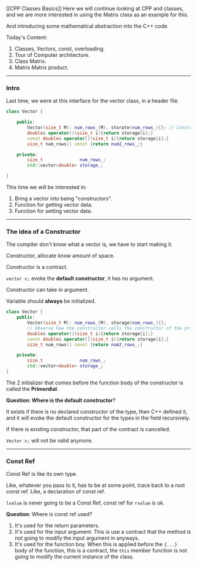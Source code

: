 [[CPP Classes Basics]] 
Here we will continue looking at CPP and classes, and we are more interested in using the Matrix class as an example for this. 

And introducing some mathematical abstraction into the C++ code. 

Today's Content: 
1. Classes, Vectors, const, overloading.
2. Tour of Computer architecture.
3. Class Matrix.
4. Matrix Matrix product.

---
### **Intro**

Last time, we were at this interface for the vector class, in a header file. 

```cpp
class Vector {

    public: 
        Vector(size_t M): num_rows_(M), storate(num_rows_){}; // Constructor
        double& operator()(size_t i){return storage[i];}
        const double& operator[](size_t i){return storage[i];}
        size_t num_rows() const {return num2_rows_;} 

    private: 
        size_t              num_rows_;
        std::vector<double> storage_;

}
```

This time we will be interested in: 

1. Bring a vector into being "constructors".
2. Function for getting vector data. 
3. Function for setting vector data. 

---
### **The idea of a Constructor**

The compiler don't know what a vector is, we have to start making it. 

Constructor, allocate know amount of space. 

Constructor is a contract. 

`vector x;` evoke the **default constructor**, it has no argument. 

Constructor can take in argument. 

Variable should **always** be initialized. 

```cpp
class Vector {
    public:
        Vector(size_t M): num_rows_(M), storage(num_rows_){};
        // Observe how the constructor calls the constructor of the private field. 
        double& operator()(size_t i){return storage[i];}
        const double& operator[](size_t i){return storage[i];}
        size_t num_rows() const {return num2_rows_;} 

    private: 
        size_t              num_rows_;
        std::vector<double> storage_;
}
```

The 2 initializer that comes before the function body of the constructor is called the **Primordial**. 

**Question: Where is the default constructor**?

It exists if there is no declared constructor of the type, then C++ defined it, and it will evoke the default constructor for the types in the field recursively. 

If there is existing constructor, that part of the contract is cancelled. 

`Vector x;` will not be valid anymore. 


---
### **Const Ref**

Const Ref is like its own type. 

Like, whatever you pass to it, has to be at some point, trace back to a root const ref. Like, a declaration of const ref. 

`lvalue` is never going to be a Const Ref, const ref for `rvalue` is ok. 

**Question**: Where is const ref used? 

1. It's used for the return parameters. 
2. It's used for the input argument. This is use a contract that the method is not going to modify the input argument in anyways. 
3. It's used for the function boy. When this is applied before the `{...}` body of the function, this is a contract, the `this` member function is not going to modify the current instance of the class. 




